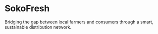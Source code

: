 # SokoFresh
Bridging the gap between local farmers and consumers through a smart, sustainable distribution network.
